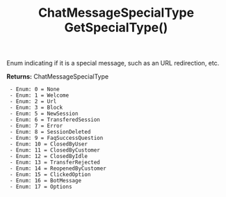 ﻿---
uid: crmscript_ref_NSChatMessage_GetSpecialType
title: ChatMessageSpecialType GetSpecialType()
intellisense: NSChatMessage.GetSpecialType
keywords: NSChatMessage, GetSpecialType
so.topic: reference
---

Enum indicating if it is a special message, such as an URL redirection, etc.

**Returns:** ChatMessageSpecialType

     - Enum: 0 = None 
     - Enum: 1 = Welcome 
     - Enum: 2 = Url 
     - Enum: 3 = Block 
     - Enum: 5 = NewSession 
     - Enum: 6 = TransferedSession 
     - Enum: 7 = Error 
     - Enum: 8 = SessionDeleted 
     - Enum: 9 = FaqSuccessQuestion 
     - Enum: 10 = ClosedByUser 
     - Enum: 11 = ClosedByCustomer 
     - Enum: 12 = ClosedByIdle 
     - Enum: 13 = TransferRejected 
     - Enum: 14 = ReopenedByCustomer 
     - Enum: 15 = ClickedOption 
     - Enum: 16 = BotMessage 
     - Enum: 17 = Options 

